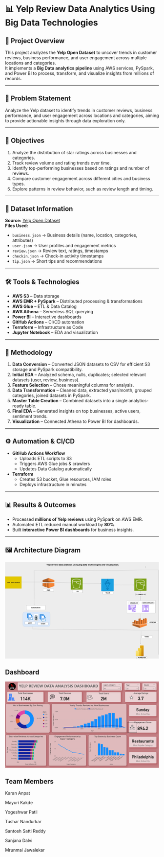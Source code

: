 # 📊 Yelp Review Data Analytics Using Big Data Technologies


## 📌 Project Overview
This project analyzes the **Yelp Open Dataset** to uncover trends in customer reviews, business performance, and user engagement across multiple locations and categories.  
It implements a **Big Data analytics pipeline** using AWS services, PySpark, and Power BI to process, transform, and visualize insights from millions of records.

---

## 🎯 Problem Statement
Analyze the Yelp dataset to identify trends in customer reviews, business performance, and user engagement across locations and categories, aiming to provide actionable insights through data exploration only.

---

## 🎯 Objectives
1. Analyze the distribution of star ratings across businesses and categories.  
2. Track review volume and rating trends over time.  
3. Identify top-performing businesses based on ratings and number of reviews.  
4. Compare customer engagement across different cities and business types.  
5. Explore patterns in review behavior, such as review length and timing.

---

## 📂 Dataset Information
**Source:** [Yelp Open Dataset](https://www.yelp.com/dataset)  
**Files Used:**  
- `business.json` → Business details (name, location, categories, attributes)  
- `user.json` → User profiles and engagement metrics  
- `review.json` → Review text, ratings, timestamps  
- `checkin.json` → Check-in activity timestamps  
- `tip.json` → Short tips and recommendations  

---

## 🛠️ Tools & Technologies
- **AWS S3** – Data storage  
- **AWS EMR + PySpark** – Distributed processing & transformations  
- **AWS Glue** – ETL & Data Catalog  
- **AWS Athena** – Serverless SQL querying  
- **Power BI** – Interactive dashboards  
- **GitHub Actions** – CI/CD automation  
- **Terraform** – Infrastructure as Code  
- **Jupyter Notebook** – EDA and visualization  

---

## 🔄 Methodology
1. **Data Conversion** – Converted JSON datasets to CSV for efficient S3 storage and PySpark compatibility.  
2. **Initial EDA** – Analyzed schema, nulls, duplicates; selected relevant datasets (user, review, business).  
3. **Feature Selection** – Chose meaningful columns for analysis.  
4. **Data Transformation** – Cleaned data, extracted year/month, grouped categories, joined datasets in PySpark.  
5. **Master Table Creation** – Combined datasets into a single analytics-ready table.  
6. **Final EDA** – Generated insights on top businesses, active users, sentiment trends.  
7. **Visualization** – Connected Athena to Power BI for dashboards.  

---

## ⚙️ Automation & CI/CD
- **GitHub Actions Workflow**  
  - Uploads ETL scripts to S3  
  - Triggers AWS Glue jobs & crawlers  
  - Updates Data Catalog automatically  
- **Terraform**  
  - Creates S3 bucket, Glue resources, IAM roles  
  - Deploys infrastructure in minutes  

---

## 📊 Results & Outcomes
- Processed **millions of Yelp reviews** using PySpark on AWS EMR.  
- Automated ETL reduced manual workload by **80%**.  
- Built **interactive Power BI dashboards** for business insights.  

---

## 🖼 Architecture Diagram


![architecture diagram](Yelp_Review_data_Analytics_Architecture_diagram.jpg)


## Dashboard

![Dashboard](Dashboard.png)

## Team Members

Karan Anpat

Mayuri Kakde

Yogeshwar Patil

Tushar Nandurkar

Santosh Satti Reddy

Sanjana Dalvi

Mrunmai Jawalekar

